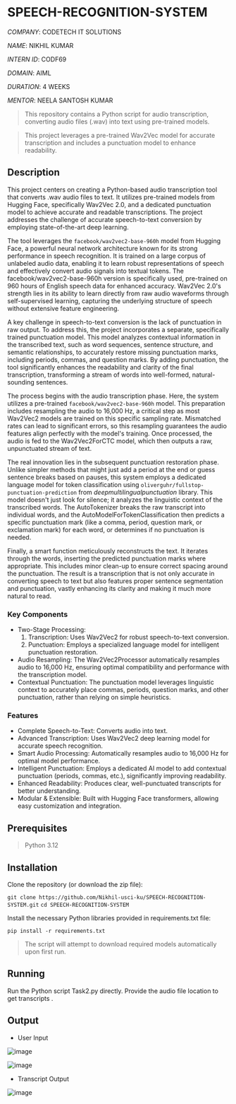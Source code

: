 # SPEECH-RECOGNITION-SYSTEM

*COMPANY*: CODETECH IT SOLUTIONS

*NAME*: NIKHIL KUMAR

*INTERN ID*: CODF69

*DOMAIN*: AIML

*DURATION*: 4 WEEKS

*MENTOR*: NEELA SANTOSH KUMAR

> This repository contains a Python script for audio transcription, converting audio files (.wav) into text using pre-trained models.

> This project leverages a pre-trained Wav2Vec model for accurate transcription and includes a punctuation model to enhance readability.

##   Description
This project centers on creating a Python-based audio transcription tool that converts .wav audio files to text. It utilizes pre-trained models from Hugging Face, specifically Wav2Vec 2.0, and a dedicated punctuation model to achieve accurate and readable transcriptions.  The project addresses the challenge of accurate speech-to-text conversion by employing state-of-the-art deep learning.

The tool leverages the `facebook/wav2vec2-base-960h` model from Hugging Face, a powerful neural network architecture known for its strong performance in speech recognition.  It is trained on a large corpus of unlabeled audio data, enabling it to learn robust representations of speech and effectively convert audio signals into textual tokens. The facebook/wav2vec2-base-960h version is specifically used, pre-trained on 960 hours of English speech data for enhanced accuracy.  Wav2Vec 2.0's strength lies in its ability to learn directly from raw audio waveforms through self-supervised learning, capturing the underlying structure of speech without extensive feature engineering.

A key challenge in speech-to-text conversion is the lack of punctuation in raw output. To address this, the project incorporates a separate, specifically trained punctuation model.  This model analyzes contextual information in the transcribed text, such as word sequences, sentence structure, and semantic relationships, to accurately restore missing punctuation marks, including periods, commas, and question marks.  By adding punctuation, the tool significantly enhances the readability and clarity of the final transcription, transforming a stream of words into well-formed, natural-sounding sentences.

The process begins with the audio transcription phase. Here, the system utilizes a pre-trained `facebook/wav2vec2-base-960h` model. This preparation includes resampling the audio to 16,000 Hz, a critical step as most Wav2Vec2 models are trained on this specific sampling rate. Mismatched rates can lead to significant errors, so this resampling guarantees the audio features align perfectly with the model's training. Once processed, the audio is fed to the Wav2Vec2ForCTC model, which then outputs a raw, unpunctuated stream of text.

The real innovation lies in the subsequent punctuation restoration phase. Unlike simpler methods that might just add a period at the end or guess sentence breaks based on pauses, this system employs a dedicated language model for token classification using `oliverguhr/fullstop-punctuation-prediction` from *deepmultilingualpunctuation* library. This model doesn't just look for silence; it analyzes the linguistic context of the transcribed words. The AutoTokenizer breaks the raw transcript into individual words, and the AutoModelForTokenClassification then predicts a specific punctuation mark (like a comma, period, question mark, or exclamation mark) for each word, or determines if no punctuation is needed.

Finally, a smart function meticulously reconstructs the text. It iterates through the words, inserting the predicted punctuation marks where appropriate. This includes minor clean-up to ensure correct spacing around the punctuation. The result is a transcription that is not only accurate in converting speech to text but also features proper sentence segmentation and punctuation, vastly enhancing its clarity and making it much more natural to read.

### Key Components
* Two-Stage Processing:
  1. Transcription: Uses Wav2Vec2 for robust speech-to-text conversion.
  2. Punctuation: Employs a specialized language model for intelligent punctuation restoration.
* Audio Resampling: The Wav2Vec2Processor automatically resamples audio to 16,000 Hz, ensuring optimal compatibility and performance with the transcription model.
* Contextual Punctuation: The punctuation model leverages linguistic context to accurately place commas, periods, question marks, and other punctuation, rather than relying on simple heuristics.

### Features
* Complete Speech-to-Text: Converts audio into text.
* Advanced Transcription: Uses Wav2Vec2 deep learning model for accurate speech recognition.
* Smart Audio Processing: Automatically resamples audio to 16,000 Hz for optimal model performance.
* Intelligent Punctuation: Employs a dedicated AI model to add contextual punctuation (periods, commas, etc.), significantly improving readability.
* Enhanced Readability: Produces clear, well-punctuated transcripts for better understanding.
* Modular & Extensible: Built with Hugging Face transformers, allowing easy customization and integration.

## Prerequisites
> Python 3.12

## Installation
Clone the repository (or download the zip file):

`git clone https://github.com/Nikhil-usci-ku/SPEECH-RECOGNITION-SYSTEM.git`
`cd SPEECH-RECOGNITION-SYSTEM`

Install the necessary Python libraries provided in requirements.txt file:

`pip install -r requirements.txt`

> The script will attempt to download required models automatically upon first run.

## Running
Run the Python script Task2.py directly. Provide the audio file location to get transcripts .

## Output
* User Input

![image](https://github.com/user-attachments/assets/7a0e7c01-6b1a-44a2-9a14-6166ae51bc74)

![image](https://github.com/user-attachments/assets/d239df42-82df-490b-b1c7-dd5005120d91)

* Transcript Output

![image](https://github.com/user-attachments/assets/26e5021b-2b45-4a4a-bd1f-140a9297f8fd)
